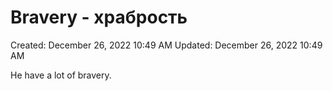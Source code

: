 # Bravery - храбрость

Created: December 26, 2022 10:49 AM
Updated: December 26, 2022 10:49 AM

He have a lot of bravery.